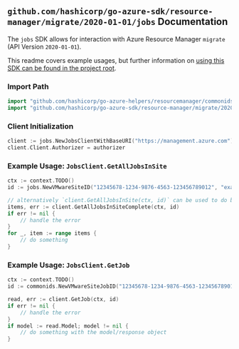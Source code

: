 
## `github.com/hashicorp/go-azure-sdk/resource-manager/migrate/2020-01-01/jobs` Documentation

The `jobs` SDK allows for interaction with Azure Resource Manager `migrate` (API Version `2020-01-01`).

This readme covers example usages, but further information on [using this SDK can be found in the project root](https://github.com/hashicorp/go-azure-sdk/tree/main/docs).

### Import Path

```go
import "github.com/hashicorp/go-azure-helpers/resourcemanager/commonids"
import "github.com/hashicorp/go-azure-sdk/resource-manager/migrate/2020-01-01/jobs"
```


### Client Initialization

```go
client := jobs.NewJobsClientWithBaseURI("https://management.azure.com")
client.Client.Authorizer = authorizer
```


### Example Usage: `JobsClient.GetAllJobsInSite`

```go
ctx := context.TODO()
id := jobs.NewVMwareSiteID("12345678-1234-9876-4563-123456789012", "example-resource-group", "vmwareSiteName")

// alternatively `client.GetAllJobsInSite(ctx, id)` can be used to do batched pagination
items, err := client.GetAllJobsInSiteComplete(ctx, id)
if err != nil {
	// handle the error
}
for _, item := range items {
	// do something
}
```


### Example Usage: `JobsClient.GetJob`

```go
ctx := context.TODO()
id := commonids.NewVMwareSiteJobID("12345678-1234-9876-4563-123456789012", "example-resource-group", "vmwareSiteName", "jobName")

read, err := client.GetJob(ctx, id)
if err != nil {
	// handle the error
}
if model := read.Model; model != nil {
	// do something with the model/response object
}
```
